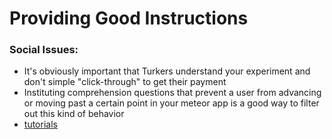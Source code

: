 # Providing Good Instructions

### Social Issues:

* It's obviously important that Turkers understand your experiment and don't simple "click-through" to get their payment
* Instituting comprehension questions that prevent a user from advancing or moving past a certain point in your meteor app is a good way to filter out this kind of behavior
* [tutorials][1]

[1]: https://github.com/mizzao/meteor-tutorials 
